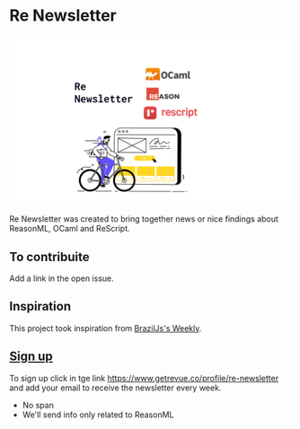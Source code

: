# Re Newsletter

![Logo of ReNewsletter](re-newsletter.png)

Re Newsletter was created to bring together news or nice findings about ReasonML, OCaml and ReScript.

## To contribuite

Add a link in the open issue.

## Inspiration

This project took inspiration from [BrazilJs's Weekly](https://github.com/braziljs/weekly).

## [Sign up](https://www.getrevue.co/profile/re-newsletter)

To sign up click in tge link https://www.getrevue.co/profile/re-newsletter and add your email to receive the newsletter every week.

- No span
- We'll send info only related to ReasonML
